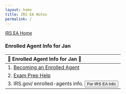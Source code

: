 ```yaml
---
layout: home
title: IRS EA Notes
permalink: /
---
```


<script>
function buttonFunc() { window.open("https://www.irs.gov/tax-professionals/enrolled-agents"); }
</script>

[IRS EA Home](https://mcc-us.github.io/irs.ea/)

### Enrolled Agent Info for Jan

|:honeybee: Enrolled Agent Info for Jan :honeybee:|
|:---------|
|1. [Becoming an Enrolled Agent](https://mcc-us.github.io/irs.ea/pages/1-minor-p5279/)|
|2. [Exam Prep Help](https://mcc-us.github.io/irs.ea/2024-08-02-ea-exam-prep.html)
|3. IRS.gov/ enrolled-agents info. <button onclick="buttonFunc()">For IRS EA Info</button>|
